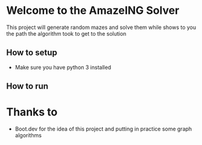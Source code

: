 # Welcome to the AmazeING Solver

This project will generate random mazes and solve them while shows to you the path the algorithm took to get to the solution

## How to setup

- Make sure you have python 3 installed

## How to run

# Thanks to

- Boot.dev for the idea of this project and putting in practice some graph algorithms

